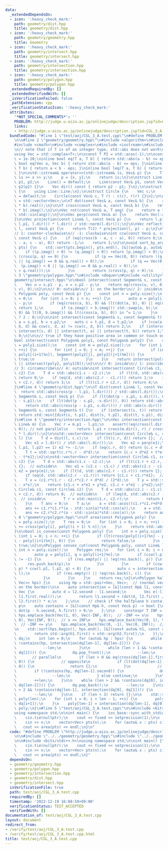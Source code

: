 ```yaml
---
data:
  _extendedDependsOn:
  - icon: ':heavy_check_mark:'
    path: geometry/dist.hpp
    title: geometry/dist.hpp
  - icon: ':heavy_check_mark:'
    path: geometry/geometry.hpp
    title: Geometry
  - icon: ':heavy_check_mark:'
    path: geometry/intersect.hpp
    title: geometry/intersect.hpp
  - icon: ':heavy_check_mark:'
    path: geometry/intersection.hpp
    title: geometry/intersection.hpp
  - icon: ':heavy_check_mark:'
    path: geometry/polygon.hpp
    title: geometry/polygon.hpp
  _extendedRequiredBy: []
  _extendedVerifiedWith: []
  _isVerificationFailed: false
  _pathExtension: cpp
  _verificationStatusIcon: ':heavy_check_mark:'
  attributes:
    '*NOT_SPECIAL_COMMENTS*': ''
    PROBLEM: http://judge.u-aizu.ac.jp/onlinejudge/description.jsp?id=CGL_3_A
    links:
    - http://judge.u-aizu.ac.jp/onlinejudge/description.jsp?id=CGL_3_A
  bundledCode: "#line 1 \"test/aoj/CGL_3_A.test.cpp\"\n#define PROBLEM \"http://judge.u-aizu.ac.jp/onlinejudge/description.jsp?id=CGL_3_A\"\
    \n\n#line 2 \"geometry/geometry.hpp\"\n#include <algorithm>\n#include <cassert>\n\
    #include <cmath>\n#include <complex>\n#include <iostream>\n#include <vector>\n\
    \n// note that if T is of an integer type, std::abs does not work\nusing T = double;\n\
    using Vec = std::complex<T>;\n\nconst T PI = std::acos(-1);\n\nconstexpr T eps\
    \ = 1e-10;\ninline bool eq(T a, T b) { return std::abs(a - b) <= eps; }\ninline\
    \ bool eq(Vec a, Vec b) { return std::abs(a - b) <= eps; }\ninline bool lt(T a,\
    \ T b) { return a < b - eps; }\ninline bool leq(T a, T b) { return a <= b + eps;\
    \ }\n\nstd::istream& operator>>(std::istream& is, Vec& p) {\n    T x, y;\n   \
    \ is >> x >> y;\n    p = {x, y};\n    return is;\n}\n\nstruct Line {\n    Vec\
    \ p1, p2;\n    Line() = default;\n    Line(const Vec& p1, const Vec& p2) : p1(p1),\
    \ p2(p2) {}\n    Vec dir() const { return p2 - p1; }\n};\n\nstruct Segment : Line\
    \ {\n    using Line::Line;\n};\n\nstruct Circle {\n    Vec c;\n    T r;\n    Circle()\
    \ = default;\n    Circle(const Vec& c, T r) : c(c), r(r) {}\n};\n\nusing Polygon\
    \ = std::vector<Vec>;\n\nT dot(const Vec& a, const Vec& b) {\n    return (std::conj(a)\
    \ * b).real();\n}\n\nT cross(const Vec& a, const Vec& b) {\n    return (std::conj(a)\
    \ * b).imag();\n}\n\nVec rot(const Vec& a, T ang) {\n    return a * Vec(std::cos(ang),\
    \ std::sin(ang));\n}\n\nVec perp(const Vec& a) {\n    return Vec(-a.imag(), a.real());\n\
    }\n\nVec projection(const Line& l, const Vec& p) {\n    return l.p1 + dot(p -\
    \ l.p1, l.dir()) * l.dir() / std::norm(l.dir());\n}\n\nVec reflection(const Line&\
    \ l, const Vec& p) {\n    return T(2) * projection(l, p) - p;\n}\n\n// 0: collinear\n\
    // 1: counter-clockwise\n// -1: clockwise\nint ccw(const Vec& a, const Vec& b,\
    \ const Vec& c) {\n    if (eq(cross(b - a, c - a), 0)) return 0;\n    if (lt(cross(b\
    \ - a, c - a), 0)) return -1;\n    return 1;\n}\n\nvoid sort_by_arg(std::vector<Vec>&\
    \ pts) {\n    std::sort(pts.begin(), pts.end(), [&](auto& p, auto& q) {\n    \
    \    if ((p.imag() < 0) != (q.imag() < 0)) return (p.imag() < 0);\n        if\
    \ (cross(p, q) == 0) {\n            if (p == Vec(0, 0)) return !(q.imag() < 0\
    \ || (q.imag() == 0 && q.real() > 0));\n            if (q == Vec(0, 0)) return\
    \  (p.imag() < 0 || (p.imag() == 0 && p.real() > 0));\n            return (p.real()\
    \ > q.real());\n        }\n        return (cross(p, q) > 0);\n    });\n}\n#line\
    \ 3 \"geometry/polygon.hpp\"\n#include <deque>\n#include <utility>\n#line 3 \"\
    geometry/intersect.hpp\"\n\nbool intersect(const Segment& s, const Vec& p) {\n\
    \    Vec u = s.p1 - p, v = s.p2 - p;\n    return eq(cross(u, v), 0) && leq(dot(u,\
    \ v), 0);\n}\n\n// 0: outside\n// 1: on the border\n// 2: inside\nint intersect(const\
    \ Polygon& poly, const Vec& p) {\n    const int n = poly.size();\n    bool in\
    \ = 0;\n    for (int i = 0; i < n; ++i) {\n        auto a = poly[i] - p, b = poly[(i+1)%n]\
    \ - p;\n        if (eq(cross(a, b), 0) && (lt(dot(a, b), 0) || eq(dot(a, b), 0)))\
    \ return 1;\n        if (a.imag() > b.imag()) std::swap(a, b);\n        if (leq(a.imag(),\
    \ 0) && lt(0, b.imag()) && lt(cross(a, b), 0)) in ^= 1;\n    }\n    return in\
    \ ? 2 : 0;\n}\n\nint intersect(const Segment& s, const Segment& t) {\n    auto\
    \ a = s.p1, b = s.p2;\n    auto c = t.p1, d = t.p2;\n    if (ccw(a, b, c) != ccw(a,\
    \ b, d) && ccw(c, d, a) != ccw(c, d, b)) return 2;\n    if (intersect(s, c) ||\
    \ intersect(s, d) || intersect(t, a) || intersect(t, b)) return 1;\n    return\
    \ 0;\n}\n\n// true if they have positive area in common or touch on the border\n\
    bool intersect(const Polygon& poly1, const Polygon& poly2) {\n    const int n\
    \ = poly1.size();\n    const int m = poly2.size();\n    for (int i = 0; i < n;\
    \ ++i) {\n        for (int j = 0; j < m; ++j) {\n            if (intersect(Segment(poly1[i],\
    \ poly1[(i+1)%n]), Segment(poly2[j], poly2[(j+1)%m]))) {\n                return\
    \ true;\n            }\n        }\n    }\n    return intersect(poly1, poly2[0])\
    \ || intersect(poly2, poly1[0]);\n}\n\n// 0: inside\n// 1: inscribe\n// 2: intersect\n\
    // 3: circumscribe\n// 4: outside\nint intersect(const Circle& c1, const Circle&\
    \ c2) {\n    T d = std::abs(c1.c - c2.c);\n    if (lt(d, std::abs(c2.r - c1.r)))\
    \ return 0;\n    if (eq(d, std::abs(c2.r - c1.r))) return 1;\n    if (eq(c1.r\
    \ + c2.r, d)) return 3;\n    if (lt(c1.r + c2.r, d)) return 4;\n    return 2;\n\
    }\n#line 4 \"geometry/dist.hpp\"\n\nT dist(const Line& l, const Vec& p) {\n  \
    \  return std::abs(cross(p - l.p1, l.dir())) / std::abs(l.dir());\n}\n\nT dist(const\
    \ Segment& s, const Vec& p) {\n    if (lt(dot(p - s.p1, s.dir()), 0)) return std::abs(p\
    \ - s.p1);\n    if (lt(dot(p - s.p2, -s.dir()), 0)) return std::abs(p - s.p2);\n\
    \    return std::abs(cross(p - s.p1, s.dir())) / std::abs(s.dir());\n}\n\nT dist(const\
    \ Segment& s, const Segment& t) {\n    if (intersect(s, t)) return T(0);\n   \
    \ return std::min({dist(s, t.p1), dist(s, t.p2), dist(t, s.p1), dist(t, s.p2)});\n\
    }\n#line 4 \"geometry/intersection.hpp\"\n\nVec intersection(const Line& l, const\
    \ Line& m) {\n    Vec r = m.p1 - l.p1;\n    assert(!eq(cross(l.dir(), m.dir()),\
    \ 0)); // not parallel\n    return l.p1 + cross(m.dir(), r) / cross(m.dir(), l.dir())\
    \ * l.dir();\n}\n\nstd::vector<Vec> intersection(const Circle& c, const Line&\
    \ l) {\n    T d = dist(l, c.c);\n    if (lt(c.r, d)) return {};  // no intersection\n\
    \    Vec e1 = l.dir() / std::abs(l.dir());\n    Vec e2 = perp(e1);\n    if (ccw(c.c,\
    \ l.p1, l.p2) == 1) e2 *= -1;\n    if (eq(c.r, d)) return {c.c + d*e2};  // tangent\n\
    \    T t = std::sqrt(c.r*c.r - d*d);\n    return {c.c + d*e2 + t*e1, c.c + d*e2\
    \ - t*e1};\n}\n\nstd::vector<Vec> intersection(const Circle& c1, const Circle&\
    \ c2) {\n    T d = std::abs(c1.c - c2.c);\n    if (lt(c1.r + c2.r, d)) return\
    \ {};  // outside\n    Vec e1 = (c2.c - c1.c) / std::abs(c2.c - c1.c);\n    Vec\
    \ e2 = perp(e1);\n    if (lt(d, std::abs(c2.r - c1.r))) return {};  // contain\n\
    \    if (eq(d, std::abs(c2.r - c1.r))) return {c1.c + c1.r*e1};  // tangent\n\
    \    T x = (c1.r*c1.r - c2.r*c2.r + d*d) / (2*d);\n    T y = std::sqrt(c1.r*c1.r\
    \ - x*x);\n    return {c1.c + x*e1 + y*e2, c1.c + x*e1 - y*e2};\n}\n\nT area_intersection(const\
    \ Circle& c1, const Circle& c2) {\n    T d = std::abs(c2.c - c1.c);\n    if (leq(c1.r\
    \ + c2.r, d)) return 0;  // outside\n    if (leq(d, std::abs(c2.r - c1.r))) {\
    \  // inside\n        T r = std::min(c1.r, c2.r);\n        return PI * r * r;\n\
    \    }\n    T ans = 0;\n    T a;\n    a = std::acos((c1.r*c1.r+d*d-c2.r*c2.r)/(2*c1.r*d));\n\
    \    ans += c1.r*c1.r*(a - std::sin(a)*std::cos(a));\n    a = std::acos((c2.r*c2.r+d*d-c1.r*c1.r)/(2*c2.r*d));\n\
    \    ans += c2.r*c2.r*(a - std::sin(a)*std::cos(a));\n    return ans;\n}\n#line\
    \ 8 \"geometry/polygon.hpp\"\n\nT area(const Polygon& poly) {\n    const int n\
    \ = poly.size();\n    T res = 0;\n    for (int i = 0; i < n; ++i) {\n        res\
    \ += cross(poly[i], poly[(i + 1) % n]);\n    }\n    return std::abs(res) / T(2);\n\
    }\n\nbool is_convex(const Polygon& poly) {\n    int n = poly.size();\n    for\
    \ (int i = 0; i < n; ++i) {\n        if (lt(cross(poly[(i+1)%n] - poly[i], poly[(i+2)%n]\
    \ - poly[(i+1)%n]), 0)) {\n            return false;\n        }\n    }\n    return\
    \ true;\n}\n\nPolygon convex_cut(const Polygon& poly, const Line& l) {\n    const\
    \ int n = poly.size();\n    Polygon res;\n    for (int i = 0; i < n; ++i) {\n\
    \        auto p = poly[i], q = poly[(i+1)%n];\n        if (ccw(l.p1, l.p2, p)\
    \ != -1) {\n            if (res.empty() || !eq(res.back(), p)) {\n           \
    \     res.push_back(p);\n            }\n        }\n        if (ccw(l.p1, l.p2,\
    \ p) * ccw(l.p1, l.p2, q) < 0) {\n            auto c = intersection(Line(p, q),\
    \ l);\n            if (res.empty() || !eq(res.back(), c)) {\n                res.push_back(c);\n\
    \            }\n        }\n    }\n    return res;\n}\n\nPolygon halfplane_intersection(std::vector<std::pair<Vec,\
    \ Vec>> hps) {\n    using Hp = std::pair<Vec, Vec>;  // (normal vector, a point\
    \ on the border)\n\n    auto intersection = [&](const Hp& l1, const Hp& l2) ->\
    \ Vec {\n        auto d = l2.second - l1.second;\n        Vec e(-l1.first.imag(),\
    \ l1.first.real());\n        return l1.second + (dot(d, l2.first) / cross(l1.first,\
    \ l2.first)) * e;\n    };\n\n    // check if the halfplane h contains the point\
    \ p\n    auto contains = [&](const Hp& h, const Vec& p) -> bool {\n        return\
    \ dot(p - h.second, h.first) > 0;\n    };\n\n    constexpr T INF = 1e15;\n   \
    \ hps.emplace_back(Vec(1, 0), Vec(-INF, 0));  // -INF <= x\n    hps.emplace_back(Vec(-1,\
    \ 0), Vec(INF, 0));  // x <= INF\n    hps.emplace_back(Vec(0, 1), Vec(0, -INF));\
    \  // -INF <= y\n    hps.emplace_back(Vec(0, -1), Vec(0, INF));  // y <= INF\n\
    \n    std::sort(hps.begin(), hps.end(), [&](const auto& h1, const auto& h2) {\n\
    \        return std::arg(h1.first) < std::arg(h2.first);\n    });\n\n    std::deque<Hp>\
    \ dq;\n    int len = 0;\n    for (auto& hp : hps) {\n        while (len > 1 &&\
    \ !contains(hp, intersection(dq[len-1], dq[len-2]))) {\n            dq.pop_back();\n\
    \            --len;\n        }\n\n        while (len > 1 && !contains(hp, intersection(dq[0],\
    \ dq[1]))) {\n            dq.pop_front();\n            --len;\n        }\n\n \
    \       // parallel\n        if (len > 0 && eq(cross(dq[len-1].first, hp.first),\
    \ 0)) {\n            // opposite\n            if (lt(dot(dq[len-1].first, hp.first),\
    \ 0)) {\n                return {};\n            }\n            // same\n    \
    \        if (!contains(hp, dq[len-1].second)) {\n                dq.pop_back();\n\
    \                --len;\n            } else continue;\n        }\n\n        dq.push_back(hp);\n\
    \        ++len;\n    }\n\n    while (len > 2 && !contains(dq[0], intersection(dq[len-1],\
    \ dq[len-2]))) {\n        dq.pop_back();\n        --len;\n    }\n\n    while (len\
    \ > 2 && !contains(dq[len-1], intersection(dq[0], dq[1]))) {\n        dq.pop_front();\n\
    \        --len;\n    }\n\n    if (len < 3) return {};\n\n    std::vector<Vec>\
    \ poly(len);\n    for (int i = 0; i < len - 1; ++i) {\n        poly[i] = intersection(dq[i],\
    \ dq[i+1]);\n    }\n    poly[len-1] = intersection(dq[len-1], dq[0]);\n    return\
    \ poly;\n}\n#line 5 \"test/aoj/CGL_3_A.test.cpp\"\n\n#include <bits/stdc++.h>\n\
    using namespace std;\n\nint main() {\n    ios_base::sync_with_stdio(false);\n\
    \    cin.tie(nullptr);\n    cout << fixed << setprecision(1);\n\n    int n;\n\
    \    cin >> n;\n    vector<Vec> pts(n);\n    for (auto& x : pts) cin >> x;\n \
    \   cout << area(pts) << endl;\n}\n"
  code: "#define PROBLEM \"http://judge.u-aizu.ac.jp/onlinejudge/description.jsp?id=CGL_3_A\"\
    \n\n#include \"../../geometry/geometry.hpp\"\n#include \"../../geometry/polygon.hpp\"\
    \n\n#include <bits/stdc++.h>\nusing namespace std;\n\nint main() {\n    ios_base::sync_with_stdio(false);\n\
    \    cin.tie(nullptr);\n    cout << fixed << setprecision(1);\n\n    int n;\n\
    \    cin >> n;\n    vector<Vec> pts(n);\n    for (auto& x : pts) cin >> x;\n \
    \   cout << area(pts) << endl;\n}"
  dependsOn:
  - geometry/geometry.hpp
  - geometry/polygon.hpp
  - geometry/intersection.hpp
  - geometry/dist.hpp
  - geometry/intersect.hpp
  isVerificationFile: true
  path: test/aoj/CGL_3_A.test.cpp
  requiredBy: []
  timestamp: '2022-12-19 16:08:50+09:00'
  verificationStatus: TEST_ACCEPTED
  verifiedWith: []
documentation_of: test/aoj/CGL_3_A.test.cpp
layout: document
redirect_from:
- /verify/test/aoj/CGL_3_A.test.cpp
- /verify/test/aoj/CGL_3_A.test.cpp.html
title: test/aoj/CGL_3_A.test.cpp
---
```

